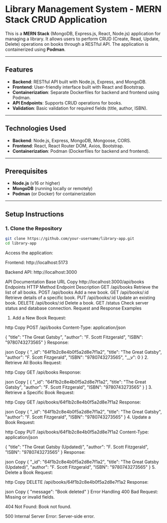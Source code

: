 # **Library Management System - MERN Stack CRUD Application**

This is a **MERN Stack** (MongoDB, Express.js, React, Node.js) application for managing a library. It allows users to perform CRUD (Create, Read, Update, Delete) operations on books through a RESTful API. The application is containerized using **Podman**.

---

## **Features**

- **Backend**: RESTful API built with Node.js, Express, and MongoDB.
- **Frontend**: User-friendly interface built with React and Bootstrap.
- **Containerization**: Separate Dockerfiles for backend and frontend using Podman.
- **API Endpoints**: Supports CRUD operations for books.
- **Validation**: Basic validation for required fields (title, author, ISBN).

---

## **Technologies Used**

- **Backend**: Node.js, Express, MongoDB, Mongoose, CORS.
- **Frontend**: React, React Router DOM, Axios, Bootstrap.
- **Containerization**: Podman (Dockerfiles for backend and frontend).

---

## **Prerequisites**

- **Node.js** (v16 or higher)
- **MongoDB** (running locally or remotely)
- **Podman** (or Docker) for containerization

---

## **Setup Instructions**

### **1. Clone the Repository**

```bash
git clone https://github.com/your-username/library-app.git
cd library-app
```
Access the application:

Frontend: http://localhost:5173

Backend API: http://localhost:3000

API Documentation
Base URL
Copy
http://localhost:3000/api/books
Endpoints
HTTP Method	Endpoint	Description
GET	/api/books	Retrieve the list of all books.
POST	/api/books	Add a new book.
GET	/api/books/:id	Retrieve details of a specific book.
PUT	/api/books/:id	Update an existing book.
DELETE	/api/books/:id	Delete a book.
GET	/status	Check server status and database connection.
Request and Response Examples
1. Add a New Book
Request:

http
Copy
POST /api/books
Content-Type: application/json

{
  "title": "The Great Gatsby",
  "author": "F. Scott Fitzgerald",
  "ISBN": "9780743273565"
}
Response:

json
Copy
{
  "_id": "64f1b2c8e4b0f5a2d8e7f1a2",
  "title": "The Great Gatsby",
  "author": "F. Scott Fitzgerald",
  "ISBN": "9780743273565",
  "__v": 0
}
2. Retrieve All Books
Request:

http
Copy
GET /api/books
Response:

json
Copy
[
  {
    "_id": "64f1b2c8e4b0f5a2d8e7f1a2",
    "title": "The Great Gatsby",
    "author": "F. Scott Fitzgerald",
    "ISBN": "9780743273565"
  }
]
3. Retrieve a Specific Book
Request:

http
Copy
GET /api/books/64f1b2c8e4b0f5a2d8e7f1a2
Response:

json
Copy
{
  "_id": "64f1b2c8e4b0f5a2d8e7f1a2",
  "title": "The Great Gatsby",
  "author": "F. Scott Fitzgerald",
  "ISBN": "9780743273565"
}
4. Update a Book
Request:

http
Copy
PUT /api/books/64f1b2c8e4b0f5a2d8e7f1a2
Content-Type: application/json

{
  "title": "The Great Gatsby (Updated)",
  "author": "F. Scott Fitzgerald",
  "ISBN": "9780743273565"
}
Response:

json
Copy
{
  "_id": "64f1b2c8e4b0f5a2d8e7f1a2",
  "title": "The Great Gatsby (Updated)",
  "author": "F. Scott Fitzgerald",
  "ISBN": "9780743273565"
}
5. Delete a Book
Request:

http
Copy
DELETE /api/books/64f1b2c8e4b0f5a2d8e7f1a2
Response:

json
Copy
{
  "message": "Book deleted"
}
Error Handling
400 Bad Request: Missing or invalid fields.

404 Not Found: Book not found.

500 Internal Server Error: Server-side error.
